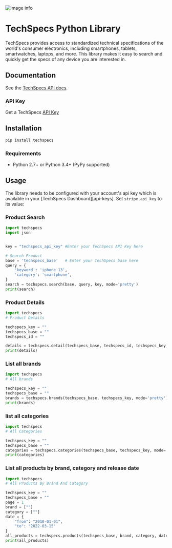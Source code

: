 ![image info](https://www.techspecs.io/big-logo-light.svg)

# TechSpecs Python Library

TechSpecs provides access to standardized technical specifications of the world's consumer electronics, including smartphones, tablets, smartwatches, laptops, and more. This library makes it easy to search and quickly get the specs of any device you are interested in.

## Documentation

See the [TechSpecs API docs](https://techspecs.readme.io).

### API Key

Get a TechSpecs [API Key](https://developer.dashboard.techspecs.io/)


## Installation

```sh
pip install techspecs
```

### Requirements

-   Python 2.7+ or Python 3.4+ (PyPy supported)

## Usage

The library needs to be configured with your account's api key which is
available in your [TechSpecs Dashboard][api-keys]. Set `stripe.api_key` to its
value:

### Product Search

```python
import techspecs
import json


key = "techspecs_api_key" #Enter your TechSpecs API Key here

# Search Product
base = 'techspecs_base'   # Enter your TechSpecs base here
query = {
    'keyword': 'iphone 13',
    'category': 'smartphone',
}
search = techspecs.search(base, query, key, mode='pretty')
print(search)

```

### Product Details

```python
import techspecs
# Product Details

techspecs_key = ""
techspecs_base = ""
techspecs_id = ""

details = techspecs.detail(techspecs_base, techspecs_id, techspecs_key, mode='pretty')
print(details)

```

### List all brands
```python
import techspecs
# All brands

techspecs_key = ""
techspecs_base = ""
brands = techspecs.brands(techspecs_base, techspecs_key, mode='pretty')
print(brands)


```
### list all categories
```python
import techspecs
# All Categories

techspecs_key = ""
techspecs_base = ""
categories = techspecs.categories(techspecs_base, techspecs_key, mode='pretty')
print(categories)

```
### List all products by brand, category and release date
```python
import techspecs
# All Products By Brand And Category

techspecs_key = ""
techspecs_base = ""
page = 1
brand = [""]
category = [""]
date = {
    "from": "2010-01-01",
    "to": "2022-03-15"
}
all_products = techspecs.products(techspecs_base, brand, category, date, page, techspecs_key, mode='pretty')
print(all_products)
```



